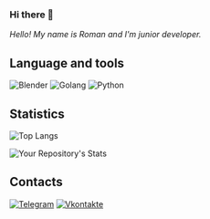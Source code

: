 ### Hi there 👋

*Hello! My name is Roman and I'm junior developer.*

## Language and tools
![Blender](https://img.shields.io/badge/Blender-262424?style=for-the-badge&logo=Blender&logoColor=FF4500)
![Golang](https://img.shields.io/badge/Golang-262424?style=for-the-badge&logo=Go)
![Python](https://img.shields.io/badge/Python-262424?style=for-the-badge&logo=Python)

## Statistics

![Top Langs](https://github-readme-stats.vercel.app/api/top-langs/?username=lKillerQueen&theme=dark)

![Your Repository's Stats](https://github-readme-stats.vercel.app/api?username=lKillerQueen&show_icons=true&theme=dark)

## Contacts
[![Telegram](https://img.shields.io/badge/Telegram-262424?style=for-the-badge&logo=Telegram)](https://t.me/IKillerQueen)
[![Vkontakte](https://img.shields.io/badge/VK-262424?style=for-the-badge&logo=Vk&logoColor=0077FF)](https://vk.com/underfined_object)

